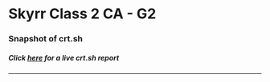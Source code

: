 # Skyrr Class 2 CA - G2
### Snapshot of crt.sh
##### Click [here](https://crt.sh/?q=77A77CC75EFC87D5CA9E49383BA20F48D78E5B57DF3D55C961B41D7B1DA889B3) for a live crt.sh report

---
